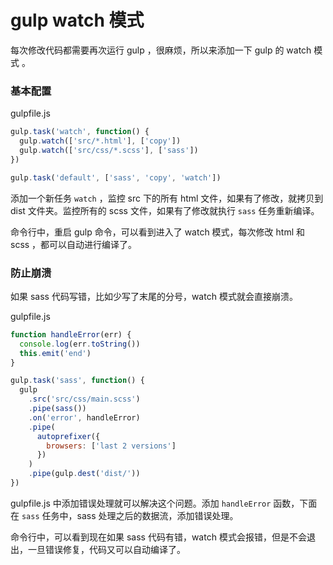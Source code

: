 # gulp watch 模式

每次修改代码都需要再次运行 gulp ，很麻烦，所以来添加一下 gulp 的 watch 模式 。

### 基本配置

gulpfile.js

```js
gulp.task('watch', function() {
  gulp.watch(['src/*.html'], ['copy'])
  gulp.watch(['src/css/*.scss'], ['sass'])
})

gulp.task('default', ['sass', 'copy', 'watch'])
```

添加一个新任务 `watch` ，监控 src 下的所有 html 文件，如果有了修改，就拷贝到 dist 文件夹。监控所有的 scss 文件，如果有了修改就执行 `sass` 任务重新编译。

命令行中，重启 gulp 命令，可以看到进入了 watch 模式，每次修改 html 和 scss ，都可以自动进行编译了。

### 防止崩溃

如果 sass 代码写错，比如少写了末尾的分号，watch 模式就会直接崩溃。

gulpfile.js

```js
function handleError(err) {
  console.log(err.toString())
  this.emit('end')
}

gulp.task('sass', function() {
  gulp
    .src('src/css/main.scss')
    .pipe(sass())
    .on('error', handleError)
    .pipe(
      autoprefixer({
        browsers: ['last 2 versions']
      })
    )
    .pipe(gulp.dest('dist/'))
})
```

gulpfile.js 中添加错误处理就可以解决这个问题。添加 `handleError` 函数，下面在 `sass` 任务中，sass 处理之后的数据流，添加错误处理。

命令行中，可以看到现在如果 sass 代码有错，watch 模式会报错，但是不会退出，一旦错误修复，代码又可以自动编译了。
